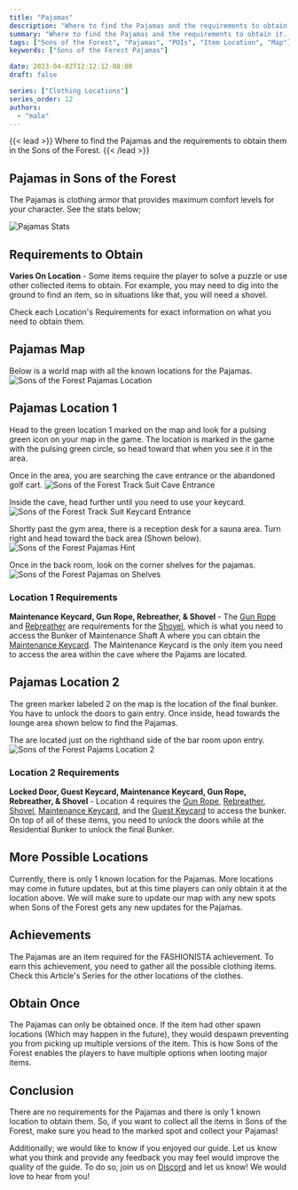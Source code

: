```yaml
---
title: "Pajamas"
description: "Where to find the Pajamas and the requirements to obtain it in the Sons of the Forest."
summary: "Where to find the Pajamas and the requirements to obtain it. Click here to learn more about it!"
tags: ["Sons of the Forest", "Pajamas", "POIs", "Item Location", "Map"]
keywords: ["Sons of the Forest Pajamas"]

date: 2023-04-02T12:12:12-08:00
draft: false

series: ["Clothing Locations"]
series_order: 12
authors:
  - "mala"
---
```


{{< lead >}}
Where to find the Pajamas and the requirements to obtain them in the Sons of the Forest.
{{< /lead >}}

## Pajamas in Sons of the Forest
The Pajamas is clothing armor that provides maximum comfort levels for your character. See the stats below;

![Pajamas Stats](img/stats.webp)

## Requirements to Obtain
**Varies On Location** - Some items require the player to solve a puzzle or use other collected items to obtain. For example, you may need to dig into the ground to find an item, so in situations like that, you will need a shovel. 

Check each Location's Requirements for exact information on what you need to obtain them.

## Pajamas Map
Below is a world map with all the known locations for the Pajamas.
![Sons of the Forest Pajamas Location](img/map.webp)

## Pajamas Location 1
Head to the green location 1 marked on the map and look for a pulsing green icon on your map in the game. The location is marked in the game with the pulsing green circle, so head toward that when you see it in the area.

Once in the area, you are searching the cave entrance or the abandoned golf cart.
![Sons of the Forest Track Suit Cave Entrance](img/cave_entrance.webp)

Inside the cave, head further until you need to use your keycard.
![Sons of the Forest Track Suit Keycard Entrance](img/keycard_entrance.webp)

Shortly past the gym area, there is a reception desk for a sauna area. Turn right and head toward the back area (Shown below).
![Sons of the Forest Pajamas Hint](img/pajamahint.webp)

Once in the back room, look on the corner shelves for the pajamas.
![Sons of the Forest Pajamas on Shelves](featured.webp)

### Location 1 Requirements
**Maintenance Keycard, Gun Rope, Rebreather, & Shovel** - The [Gun Rope](/sons-of-the-forest/guides/rope-gun/) and [Rebreather](/sons-of-the-forest/guides/rebreather/) are requirements for the [Shovel](/sons-of-the-forest/guides/shovel/), which is what you need to access the Bunker of Maintenance Shaft A where you can obtain the [Maintenance Keycard](/sons-of-the-forest/guides/maintenance-keycard/). The Maintenance Keycard is the only item you need to access the area within the cave where the Pajams are located.

## Pajamas Location 2
The green marker labeled 2 on the map is the location of the final bunker. You have to unlock the doors to gain entry. Once inside, head towards the lounge area shown below to find the Pajamas. 

The are located just on the righthand side of the bar room upon entry.
![Sons of the Forest Pajams Location 2](img/location2.webp)

### Location 2 Requirements
**Locked Door, Guest Keycard, Maintenance Keycard, Gun Rope, Rebreather, & Shovel** - Location 4 requires the [Gun Rope](/sons-of-the-forest/guides/rope-gun/), [Rebreather](/sons-of-the-forest/guides/rebreather/), [Shovel](/sons-of-the-forest/guides/shovel/), [Maintenance Keycard](/sons-of-the-forest/guides/maintenance-keycard/), and the [Guest Keycard](/sons-of-the-forest/guides/guest-keycard/) to access the bunker. On top of all of these items, you need to unlock the doors while at the Residential Bunker to unlock the final Bunker.

## More Possible Locations
Currently, there is only 1 known location for the Pajamas. More locations may come in future updates, but at this time players can only obtain it at the location above.
We will make sure to update our map with any new spots when Sons of the Forest gets any new updates for the Pajamas.

## Achievements 
The Pajamas are an item required for the FASHIONISTA achievement. To earn this achievement, you need to gather all the possible clothing items. Check this Article's Series for the other locations of the clothes. 

## Obtain Once
The Pajamas can only be obtained once. If the item had other spawn locations (Which may happen in the future), they would despawn preventing you from picking up multiple versions of the item. This is how Sons of the Forest enables the players to have multiple options when looting major items. 

## Conclusion
There are no requirements for the Pajamas and there is only 1 known location to obtain them. So, if you want to collect all the items in Sons of the Forest, make sure you head to the marked spot and collect your Pajamas!

Additionally; we would like to know if you enjoyed our guide. Let us know what you think and provide any feedback you may feel would improve the quality of the guide. To do so, join us on [Discord](https://discord.gg/ZXp93XsKnN) and let us know! We would love to hear from you! 